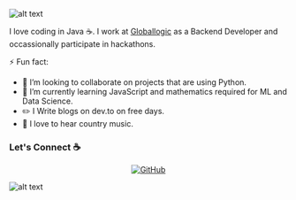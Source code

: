 ![alt text](./images/top.svg)

I love coding in Java :coffee:. I work at [Globallogic](https://globallogic.com) as a Backend Developer and occassionally participate in hackathons.

<!--
**Capconve/Capconve** is a ✨ _special_ ✨ repository because its `README.md` (this file) appears on your GitHub profile.

Here are some ideas to get you started:

- 🔭 I’m currently working on ...
- 🌱 I’m currently learning ...
- 👯 I’m looking to collaborate on ...
- 🤔 I’m looking for help with ...
- 💬 Ask me about ...
- 📫 How to reach me: ...
- 😄 Pronouns: ...
- ⚡ Fun fact: ...
-->
⚡ Fun fact:
- 👯 I’m looking to collaborate on projects that are using Python.
- 🌱 I’m currently learning JavaScript and mathematics required for ML and Data Science.
- :pencil2: I Write blogs on dev.to on free days.
- :musical_note: I love to hear country music.


### Let's Connect :coffee:
<p align="center">
	<a href="https://github.com/Capconve"><img src="https://img.icons8.com/bubbles/50/000000/github.png" alt="GitHub"/></a>
</p>

![alt text](./images/bottom.svg)

